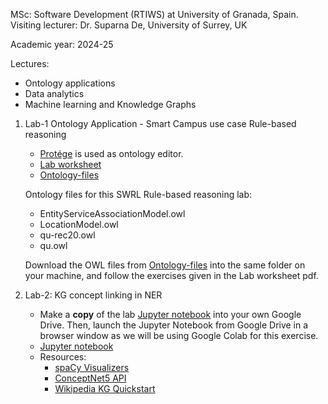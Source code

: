 MSc: Software Development (RTIWS) at University of Granada, Spain.
Visiting lecturer: Dr. Suparna De, University of Surrey, UK

Academic year: 2024-25

Lectures:
- Ontology applications
- Data analytics
- Machine learning and Knowledge Graphs

1. Lab-1 Ontology Application - Smart Campus use case
   Rule-based reasoning
   - [Protége](https://protege.stanford.edu) is used as ontology editor.
   - [Lab worksheet](SWRL_Practical_Exercise_Day1Lab.pdf)
   - [Ontology-files](ont-files)

   Ontology files for this SWRL Rule-based reasoning lab:
   * EntityServiceAssociationModel.owl
   * LocationModel.owl
   * qu-rec20.owl 
   * qu.owl 

   Download the OWL files from [Ontology-files](ont-files) into the same folder on your machine, and follow the exercises given in the       Lab worksheet pdf.
   
2. Lab-2: KG concept linking in NER
   * Make a **copy** of the lab [Jupyter notebook](https://colab.research.google.com/drive/1Ouasfn8HBVpIGQ58ChqKr7OQMLxmsk3l) into your       own Google Drive. Then, launch the Jupyter Notebook from Google Drive in a browser window as we will be using Google Colab for this       exercise.
   * [Jupyter notebook](https://colab.research.google.com/drive/1Ouasfn8HBVpIGQ58ChqKr7OQMLxmsk3l)
   * Resources:
       * [spaCy Visualizers](https://spacy.io/usage/visualizers#dep)
       * [ConceptNet5 API](https://github.com/commonsense/conceptnet5/wiki/API)
       * [Wikipedia KG Quickstart](https://wikipedia.readthedocs.io/en/latest/quickstart.html)
